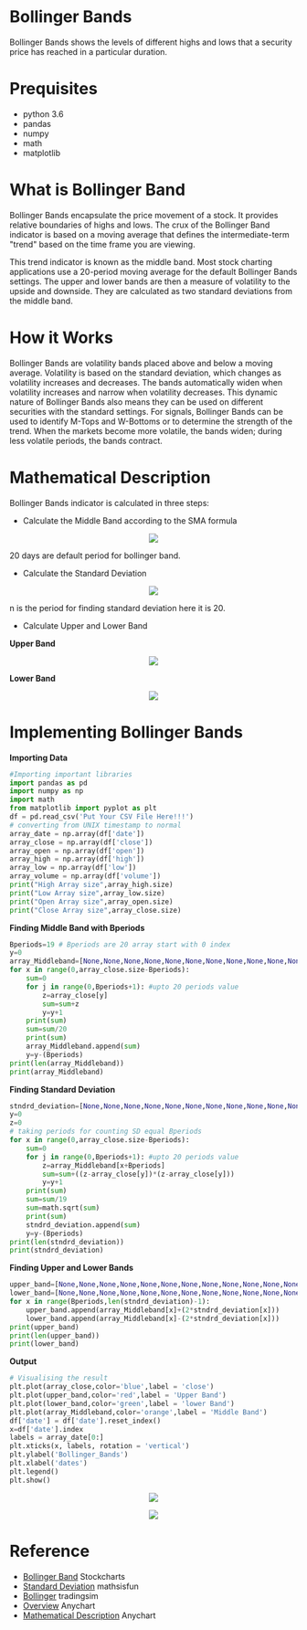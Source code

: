 # Bollinger Bands
Bollinger Bands shows the levels of different highs and lows that a security price has reached in a particular duration.
# Prequisites
* python 3.6
* pandas
* numpy
* math
* matplotlib
# What is Bollinger Band
Bollinger Bands encapsulate the price movement of a stock. It provides relative boundaries of highs and lows. The crux of the Bollinger Band indicator is based on a moving average that defines the intermediate-term "trend" based on the time frame you are viewing.

This trend indicator is known as the middle band. Most stock charting applications use a 20-period moving average for the default Bollinger Bands settings. The upper and lower bands are then a measure of volatility to the upside and downside. They are calculated as two standard deviations from the middle band.
# How it Works
Bollinger Bands are volatility bands placed above and below a moving average. Volatility is based on the standard deviation, which changes as volatility increases and decreases. The bands automatically widen when volatility increases and narrow when volatility decreases. This dynamic nature of Bollinger Bands also means they can be used on different securities with the standard settings. For signals, Bollinger Bands can be used to identify M-Tops and W-Bottoms or to determine the strength of the trend.
When the markets become more volatile, the bands widen; during less volatile periods, the bands contract.
# Mathematical Description
Bollinger Bands indicator is calculated in three steps:
* Calculate the Middle Band according to the SMA formula
<p align="center"> 
<img src="https://user-images.githubusercontent.com/26857440/38905476-8bedd2e0-42ce-11e8-8ca8-200360f87175.PNG"></p>

20 days are default period for bollinger band.
* Calculate the Standard Deviation
<p align="center"> 
<img src="https://user-images.githubusercontent.com/26857440/38906129-51865a74-42d2-11e8-923c-d9bda537fdfd.PNG"></p>

n is the period for finding standard deviation here it is 20.
* Calculate Upper and Lower Band

**Upper Band**
<p align="center"> 
<img src="https://user-images.githubusercontent.com/26857440/38905781-5eab6598-42d0-11e8-8c60-7fa4ae0e73c9.PNG"></p>

**Lower Band**
<p align="center"> 
<img src="https://user-images.githubusercontent.com/26857440/38905804-7b07cd08-42d0-11e8-860c-b1ab2d409bff.PNG"></p>

# Implementing Bollinger Bands
**Importing Data**
```python
#Importing important libraries
import pandas as pd
import numpy as np
import math
from matplotlib import pyplot as plt
df = pd.read_csv('Put Your CSV File Here!!!')
# converting from UNIX timestamp to normal
array_date = np.array(df['date'])
array_close = np.array(df['close'])
array_open = np.array(df['open'])
array_high = np.array(df['high'])
array_low = np.array(df['low'])
array_volume = np.array(df['volume'])
print("High Array size",array_high.size)
print("Low Array size",array_low.size)
print("Open Array size",array_open.size)
print("Close Array size",array_close.size)
```
**Finding Middle Band with Bperiods**
```python
Bperiods=19 # Bperiods are 20 array start with 0 index
y=0
array_Middleband=[None,None,None,None,None,None,None,None,None,None,None,None,None,None,None,None,None,None,None]
for x in range(0,array_close.size-Bperiods):
	sum=0
	for j in range(0,Bperiods+1): #upto 20 periods value
		z=array_close[y]
		sum=sum+z
		y=y+1
	print(sum)
	sum=sum/20
	print(sum)
	array_Middleband.append(sum)
	y=y-(Bperiods)
print(len(array_Middleband))
print(array_Middleband)
```
**Finding Standard Deviation**
```python
stndrd_deviation=[None,None,None,None,None,None,None,None,None,None,None,None,None,None,None,None,None,None,None]
y=0
z=0
# taking periods for counting SD equal Bperiods
for x in range(0,array_close.size-Bperiods):
	sum=0
	for j in range(0,Bperiods+1): #upto 20 periods value
		z=array_Middleband[x+Bperiods]
		sum=sum+((z-array_close[y])*(z-array_close[y]))
		y=y+1
	print(sum)
	sum=sum/19
	sum=math.sqrt(sum)
	print(sum)
	stndrd_deviation.append(sum)
	y=y-(Bperiods)
print(len(stndrd_deviation))
print(stndrd_deviation)
```
**Finding Upper and Lower Bands**
```python
upper_band=[None,None,None,None,None,None,None,None,None,None,None,None,None,None,None,None,None,None,None]
lower_band=[None,None,None,None,None,None,None,None,None,None,None,None,None,None,None,None,None,None,None]
for x in range(Bperiods,len(stndrd_deviation)-1):
	upper_band.append(array_Middleband[x]+(2*stndrd_deviation[x]))
	lower_band.append(array_Middleband[x]-(2*stndrd_deviation[x]))
print(upper_band)
print(len(upper_band))
print(lower_band)
```
**Output**
```python
# Visualising the result
plt.plot(array_close,color='blue',label = 'close')
plt.plot(upper_band,color='red',label = 'Upper Band')
plt.plot(lower_band,color='green',label = 'lower Band')
plt.plot(array_Middleband,color='orange',label = 'Middle Band')
df['date'] = df['date'].reset_index()
x=df['date'].index
labels = array_date[0:]
plt.xticks(x, labels, rotation = 'vertical')
plt.ylabel('Bollinger_Bands')
plt.xlabel('dates')
plt.legend()
plt.show()
```
<p align="center"> 
<img src="https://user-images.githubusercontent.com/26857440/38933752-843cb5ca-4337-11e8-98ce-ccabbc2c4b22.PNG"></p>
<p align="center"> 
<img src="https://user-images.githubusercontent.com/26857440/38933857-c8069f78-4337-11e8-98ab-8602616e0dc1.PNG"></p>

# Reference
* [Bollinger Band](http://stockcharts.com/school/doku.php?id=chart_school:technical_indicators:bollinger_bands) Stockcharts
* [Standard Deviation](http://www.mathsisfun.com/data/standard-deviation.html) mathsisfun
* [Bollinger](https://tradingsim.com/blog/bollinger-bands/) tradingsim
* [Overview](https://docs.anychart.com/Stock_Charts/Technical_Indicators/Bollinger_Bands) Anychart
* [Mathematical Description](https://docs.anychart.com/Stock_Charts/Technical_Indicators/Mathematical_Description#bollinger_bands) Anychart